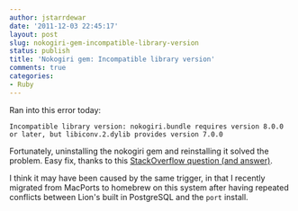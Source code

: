 ```yaml
---
author: jstarrdewar
date: '2011-12-03 22:45:17'
layout: post
slug: nokogiri-gem-incompatible-library-version
status: publish
title: 'Nokogiri gem: Incompatible library version'
comments: true
categories:
- Ruby
---
```


Ran into this error today:

`Incompatible library version: nokogiri.bundle requires version 8.0.0 or later, but libiconv.2.dylib provides version 7.0.0`

Fortunately, uninstalling the nokogiri gem and reinstalling it solved the
problem. Easy fix, thanks to this [StackOverflow question (and answer)](http://stackoverflow.com/questions/5714117/rspec-errors-missing-libraries-after-installing-homebrew-and-uninstalling-macpo).

I think it may have been caused by the same trigger, in that I recently
migrated from MacPorts to homebrew on this system after having repeated
conflicts between Lion's built in PostgreSQL and the `port` install.